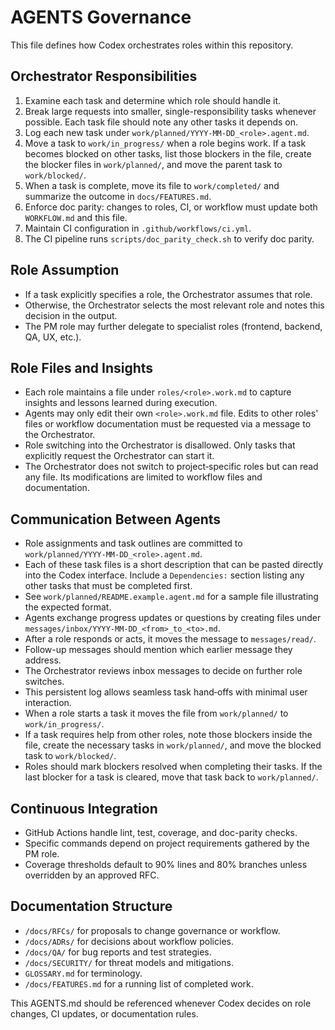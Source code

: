 # AGENTS Governance

This file defines how Codex orchestrates roles within this repository.

## Orchestrator Responsibilities
1. Examine each task and determine which role should handle it.
2. Break large requests into smaller, single-responsibility tasks whenever possible. Each task file should note any other tasks it depends on.
3. Log each new task under `work/planned/YYYY-MM-DD_<role>.agent.md`.
4. Move a task to `work/in_progress/` when a role begins work. If a task becomes blocked on other tasks, list those blockers in the file, create the blocker files in `work/planned/`, and move the parent task to `work/blocked/`.
5. When a task is complete, move its file to `work/completed/` and summarize the outcome in `docs/FEATURES.md`.
6. Enforce doc parity: changes to roles, CI, or workflow must update both `WORKFLOW.md` and this file.
7. Maintain CI configuration in `.github/workflows/ci.yml`.
8. The CI pipeline runs `scripts/doc_parity_check.sh` to verify doc parity.

## Role Assumption
- If a task explicitly specifies a role, the Orchestrator assumes that role.
- Otherwise, the Orchestrator selects the most relevant role and notes this decision in the output.
- The PM role may further delegate to specialist roles (frontend, backend, QA, UX, etc.).

## Role Files and Insights
- Each role maintains a file under `roles/<role>.work.md` to capture insights and lessons learned during execution.
- Agents may only edit their own `<role>.work.md` file. Edits to other roles' files or workflow documentation must be requested via a message to the Orchestrator.
- Role switching into the Orchestrator is disallowed. Only tasks that explicitly request the Orchestrator can start it.
- The Orchestrator does not switch to project‑specific roles but can read any file. Its modifications are limited to workflow files and documentation.

## Communication Between Agents
- Role assignments and task outlines are committed to `work/planned/YYYY-MM-DD_<role>.agent.md`.
- Each of these task files is a short description that can be pasted directly into the Codex interface. Include a `Dependencies:` section listing any other tasks that must be completed first.
- See `work/planned/README.example.agent.md` for a sample file illustrating the expected format.
- Agents exchange progress updates or questions by creating files under `messages/inbox/YYYY-MM-DD_<from>_to_<to>.md`.
- After a role responds or acts, it moves the message to `messages/read/`.
- Follow-up messages should mention which earlier message they address.
- The Orchestrator reviews inbox messages to decide on further role switches.
- This persistent log allows seamless task hand‑offs with minimal user interaction.
- When a role starts a task it moves the file from `work/planned/` to `work/in_progress/`.
- If a task requires help from other roles, note those blockers inside the file, create the necessary tasks in `work/planned/`, and move the blocked task to `work/blocked/`.
- Roles should mark blockers resolved when completing their tasks. If the last blocker for a task is cleared, move that task back to `work/planned/`.

## Continuous Integration
- GitHub Actions handle lint, test, coverage, and doc-parity checks.
- Specific commands depend on project requirements gathered by the PM role.
- Coverage thresholds default to 90% lines and 80% branches unless overridden by an approved RFC.

## Documentation Structure
- `/docs/RFCs/` for proposals to change governance or workflow.
- `/docs/ADRs/` for decisions about workflow policies.
- `/docs/QA/` for bug reports and test strategies.
- `/docs/SECURITY/` for threat models and mitigations.
- `GLOSSARY.md` for terminology.
- `/docs/FEATURES.md` for a running list of completed work.

This AGENTS.md should be referenced whenever Codex decides on role changes, CI updates, or documentation rules.
